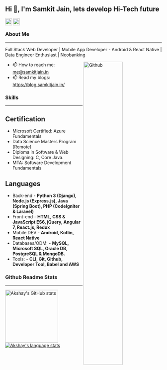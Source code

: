 ## Hi 👋, I'm Samkit Jain, lets develop Hi-Tech future ##

<a href="https://www.linkedin.com/in/samkit5495/">
  <img align="left" alt="Samkit's Linkdein" width="22px" src="https://cdn.jsdelivr.net/npm/simple-icons@v3/icons/linkedin.svg" />
</a>
<a href="https://twitter.com/samkit5495">
  <img align="left" alt="Samkit's Twitter" width="22px" src="https://cdn.jsdelivr.net/npm/simple-icons@v3/icons/twitter.svg" />
</a>
&nbsp;

### About Me ###
----------------------------------------------------------------------------------------------------------------------------
Full Stack Web Developer | Mobile App Developer - Android & React Native | Data Engineer Enthusiast | Neobanking

<img width="50%" align="right" alt="Github" src="https://raw.githubusercontent.com/samkit5495/.github/main/.resources/git-header.svg" />

- 📫 How to reach me: me@samkitjain.in
- 📫 Read my blogs: https://blog.samkitjain.in/

### Skills ###
----------------------------------------------------------------------------------------------------------------------------

## Certification ##
- Microsoft Certified: Azure Fundamentals
- Data Science Masters Program (Remote)
- Diploma in Software & Web Designing: C, Core Java. 
- MTA: Software Development Fundamentals

## Languages ##
- Back-end - **Python 3 (Django), Node.js (Express.js), Java (Spring Boot), PHP (CodeIgniter & Laravel)**
- Front-end - **HTML, CSS & JavaScript ES6, jQuery, Angular 7, React.js, Redux**
- Mobile DEV - **Android, Kotlin, React Native**
- Databases/ODM: - **MySQL, Microsoft SQL, Oracle DB, PostgreSQL & MongoDB.**
- Tools: - **CLI, Git, Github, Developer Tool, Babel and AWS**

### Github Readme Stats ###
----------------------------------------------------------------------------------------------------------------------------
<a href="https://profile-summary-for-github.com/user/samkit5495">
  <img align="left" height="170px" src="https://github-readme-stats.vercel.app/api?username=samkit5495&show_icons=true&line_height=27&count_private=true&include_all_commits=true" alt="Akshay's GitHub stats"/>
  <img src="https://github-readme-stats.vercel.app/api/top-langs/?username=samkit5495&hide_langs_below=5&layout=compact" alt="Akshay's language stats"/>
</a>
